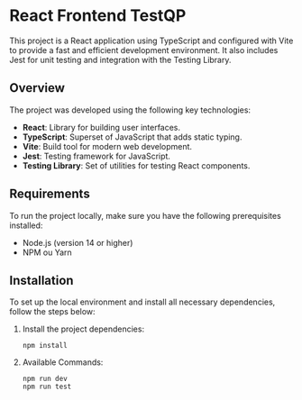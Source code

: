 # React Frontend TestQP

This project is a React application using TypeScript and configured with Vite to provide a fast and efficient development environment. It also includes Jest for unit testing and integration with the Testing Library.

## Overview

The project was developed using the following key technologies:

- **React**: Library for building user interfaces.
- **TypeScript**: Superset of JavaScript that adds static typing.
- **Vite**: Build tool for modern web development.
- **Jest**: Testing framework for JavaScript.
- **Testing Library**: Set of utilities for testing React components.

## Requirements

To run the project locally, make sure you have the following prerequisites installed:

- Node.js (version 14 or higher)
- NPM ou Yarn

## Installation

To set up the local environment and install all necessary dependencies, follow the steps below:

1. Install the project dependencies:

   ```
   npm install
   ```

2. Available Commands:

   ```
   npm run dev
   npm run test
   ```
